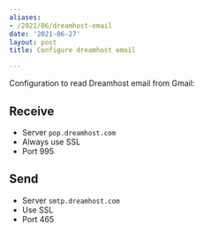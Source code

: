 ```yaml
---
aliases:
- /2021/06/dreamhost-email
date: '2021-06-27'
layout: post
title: Configure dreamhost email

---
```


Configuration to read Dreamhost email from Gmail:

## Receive

* Server `pop.dreamhost.com`
* Always use SSL
* Port 995

## Send

* Server `smtp.dreamhost.com`
* Use SSL
* Port 465
